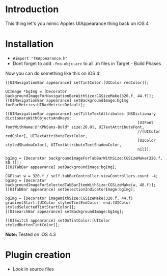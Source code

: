 Introduction
=========================

This thing let's you mimic Apples UIAppearance thing back on iOS 4

Installation
=========================

* `#import "TKAppearance.h"`
* Dont forget to add `-fno-objc-arc` to all .m files in Target - Build Phases


Now you can do something like this on iOS 4:

```objc
[[UINavigationBar appearance] setTintColor:[UIColor redColor]];
    
UIImage *bgImg = [Decorator backgroundImageForNavigationBarWithSize:CGSizeMake(320.f, 44.f)];
[[UINavigationBar appearance] setBackgroundImage:bgImg forBarMetrics:UIBarMetricsDefault];

[[UINavigationBar appearance] setTitleTextAttributes:[NSDictionary dictionaryWithObjectsAndKeys:
                                                          [UIFont fontWithName:@"KPNSans-Bold" size:20.0], UITextAttributeFont,
                                                          //[UIColor redColor], UITextAttributeTextColor,
                                                          [UIColor styledShadowColor], UITextAttributeTextShadowColor,
                                                          nil]];

bgImg = [Decorator backgroundImageForTabBarWithSize:CGSizeMake(320.f, 50.f)];
[[UITabBar appearance] setBackgroundImage:bgImg];

CGFloat w = 320.f / self.tabBarController.viewControllers.count -4;
bgImg = [Decorator backgroundImageForSelectedTabBarItemWithSize:CGSizeMake(w, 48.f)];
[[UITabBar appearance] setSelectionIndicatorImage:bgImg];

bgImg = [Decorator imageWithSize:CGSizeMake(320.f, 44.f) gradientStart:[UIColor styledTintEndColor] end:[UIColor styledSelectedTintStartColor]];
[[UISearchBar appearance] setBackgroundImage:bgImg];

[[UISwitch appearance] setOnTintColor:[UIColor styledButtonTintColor]];

```

**Note:** Tested on iOS 4.3

Plugin creation
=========================
* Look in source files



